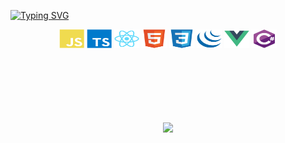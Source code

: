

[![Typing SVG](https://readme-typing-svg.herokuapp.com/?color=fad000&size=35&center=true&vCenter=true&width=1000&lines=HELLO,+My+name+is+Yuri+Ribeiro;I'm+from+Brazil;I+Graduated+systems+Development;Be+Welcome!+:%29)](https://git.io/typing-svg)

<div  align="center" style="margin-bottom:100px">
  <img align="center" alt="Yuri-Js" height="30" width="40" src="https://raw.githubusercontent.com/devicons/devicon/master/icons/javascript/javascript-plain.svg">
  <img align="center" alt="Yuri-Ts" height="30" width="40" src="https://raw.githubusercontent.com/devicons/devicon/master/icons/typescript/typescript-plain.svg">
  <img align="center" alt="Yuri-React" height="30" width="40" src="https://raw.githubusercontent.com/devicons/devicon/master/icons/react/react-original.svg">
  <img align="center" alt="Yuri-HTML" height="30" width="40" src="https://raw.githubusercontent.com/devicons/devicon/master/icons/html5/html5-original.svg">
  <img align="center" alt="Yuri-CSS" height="30" width="40" src="https://raw.githubusercontent.com/devicons/devicon/master/icons/css3/css3-original.svg">
  <img align="center" alt="Yuri-Jquery" height="30" width="40" src="https://raw.githubusercontent.com/devicons/devicon/master/icons/jquery/jquery-original.svg">
  <img align="center" alt="Yuri-Vue" height="30" width="40" src="https://raw.githubusercontent.com/devicons/devicon/master/icons/vuejs/vuejs-original.svg">
  <img align="center" alt="Yuri-Csharp" height="30" width="40" src="https://raw.githubusercontent.com/devicons/devicon/master/icons/csharp/csharp-original.svg">
</div>
 &nbsp;
 &nbsp;
<div  align="center" style="margin-bottom:100px">
<img width=55% align="center"  src="https://github-readme-streak-stats.herokuapp.com?user=yurixribeiro&theme=shades-of-purple&hide_border=true&mode=weekly" />
 </div>



